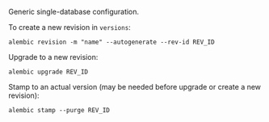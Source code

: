 Generic single-database configuration.

To create a new revision in `versions`:

`alembic revision -m "name" --autogenerate --rev-id REV_ID`

Upgrade to a new revision:

`alembic upgrade REV_ID`

Stamp to an actual version (may be needed before upgrade or create a new revision):

`alembic stamp --purge REV_ID`